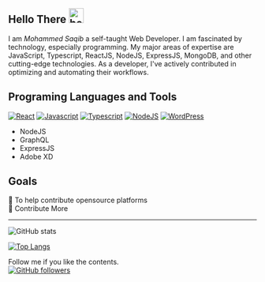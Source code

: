 
## Hello There <img src="https://user-images.githubusercontent.com/1303154/88677602-1635ba80-d120-11ea-84d8-d263ba5fc3c0.gif" width="30px" alt="hello">

I am _Mohammed Saqib_ a self-taught Web Developer. I am fascinated by technology, especially programming. My major areas of expertise are JavaScript, Typescript, ReactJS, NodeJS, ExpressJS, MongoDB, and other cutting-edge technologies. As a developer, I've actively contributed in optimizing and automating their workflows.

## Programing Languages and Tools
[![React](https://img.shields.io/badge/-React-61DBFB?style=for-the-badge&labelColor=black&logo=react&logoColor=61DBFB)](#) 
[![Javascript](https://img.shields.io/badge/-Javascript-F0DB4F?style=for-the-badge&labelColor=black&logo=javascript&logoColor=F0DB4F)](#) 
[![Typescript](https://img.shields.io/badge/-Typescript-007acc?style=for-the-badge&labelColor=black&logo=typescript&logoColor=007acc)](#) 
[![NodeJS](https://img.shields.io/badge/-node.js-brightgreen?style=for-the-badge&labelColor=black&logo=node.js&logoColor=brightgreen)](#) 
[![WordPress](https://img.shields.io/badge/-Mongodb-4EA94B?style=for-the-badge&labelColor=black&logo=mongodb&logoColor=4EA94B)](#) 

- NodeJS
- GraphQL
- ExpressJS
- Adobe XD

## Goals

🌟 To help contribute opensource platforms\
🌟 Contribute More

___
![GitHub stats](https://github-readme-stats.vercel.app/api?username=md-saqib&show_icons=true&layout=compact&title_color=fafbfc&text_color=949da5&icon_color=949da5&bg_color=0d1117&border_color=40474d&custom_title=Overview&hide=prs,contribs&count_private=true)

[![Top Langs](https://github-readme-stats.vercel.app/api/top-langs/?username=md-saqib&count_private=true)](https://github.com/md-saqib)


Follow me if you like the contents.\
[
![GitHub followers](https://img.shields.io/github/followers/md-saqib.svg?style=for-the-badge&logo=github&label=Follow)
](https://github.com/md-saqib)
